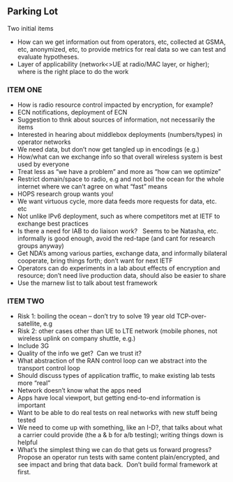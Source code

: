 ## Parking Lot

Two initial items
* How can we get information out from operators, etc, collected at GSMA, etc, anonymized, etc, to provide metrics for real data so we can test and evaluate hypotheses.
* Layer of applicability (network<>UE at radio/MAC layer, or higher); where is the right place to do the work

### ITEM ONE
* How is radio resource control impacted by encryption, for example?
* ECN notifications, deployment of ECN
* Suggestion to thnk about sources of information, not necessarily the items
* Interested in hearing about middlebox deployments (numbers/types) in operator networks
* We need data, but don’t now get tangled up in encodings (e.g.)
* How/what can we exchange info so that overall wireless system is best used by everyone
* Treat less as “we have a problem” and more as “how can we optimize”
* Restrict domain/space to radio, e.g and not boil the ocean for the whole internet where we can’t agree on what “fast” means
* HOPS research group wants you!
* We want virtuous cycle, more data feeds more requests for data, etc. etc
* Not unlike IPv6 deployment, such as where competitors met at IETF to exchange best practices
* Is there a need for IAB to do liaison work?   Seems to be Natasha, etc. informally is good enough, avoid the red-tape (and cant for research groups anyway)
* Get NDA’s among various parties, exchange data, and informally bilateral cooperate, bring things forth; don’t want for next IETF
* Operators can do experiments in a lab about effects of encryption and resource; don’t need live production data, should also be easier to share
* Use the marnew list to talk about test framework

### ITEM TWO
* Risk 1: boiling the ocean – don’t try to solve 19 year old TCP-over-satellite, e.g
* Risk 2: other cases other than UE to LTE network (mobile phones, not wireless uplink on company shuttle, e.g.)
* Include 3G
* Quality of the info we get?  Can we trust it?
* What abstraction of the RAN control loop can we abstract into the transport control loop
* Should discuss types of application traffic, to make existing lab tests more “real”
* Network doesn’t know what the apps need
* Apps have local viewport, but getting end-to-end information is important
* Want to be able to do real tests on real networks with new stuff being tested
* We need to come up with something, like an I-D?, that talks about what a carrier could provide (the a & b for a/b testing); writing things down is helpful
* What’s the simplest thing we can do that gets us forward progress? Propose an operator run tests with same content plain/encrypted, and see impact and bring that data back.  Don’t build formal framework at first.
 
